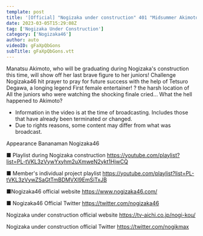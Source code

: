 ```yaml
---
template: post
title: '[Official] "Nogizaka under construction" 401 "Midsummer Akimoto Graduation Memorial Legend Hit Prayer" 2023.03.05 OA'
date: 2023-03-05T15:29:08Z
tag: ['Nogizaka Under Construction']
category: ['Nogizaka46']
author: auto 
videoID: gFaXpQbGons
subTitle: gFaXpQbGons.vtt
---
```

Manatsu Akimoto, who will be graduating during Nogizaka's construction this time, will show off her last brave figure to her juniors!
Challenge Nogizaka46 hit prayer to pray for future success with the help of Tetsuro Degawa, a longing legend
First female entertainer! ? the harsh location of
All the juniors who were watching the shocking finale cried... What the hell happened to Akimoto?

* Information in the video is at the time of broadcasting. Includes those that have already been terminated or changed.
* Due to rights reasons, some content may differ from what was broadcast.

Appearance
Bananaman Nogizaka46

■ Playlist during Nogizaka construction
https://youtube.com/playlist?list=PL-tVKL3zVywYxyhm2uXmweN2ykt1HjwCQ

■ Member's individual project playlist
https://youtube.com/playlist?list=PL-tVKL3zVywZSaGtTmBDMVXl9EmSiTxJB

■Nogizaka46 official website
https://www.nogizaka46.com/

■ Nogizaka46 Official Twitter
https://twitter.com/nogizaka46

Nogizaka under construction official website
https://tv-aichi.co.jp/nogi-kou/

Nogizaka under construction official Twitter
https://twitter.com/nogikmax
